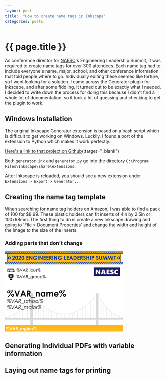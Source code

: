 ```yaml
---
layout: post
title:  "How to create name tags in Inkscape"
categories: posts
---
```


# {{ page.title }}

As conference director for [NAESC](https://naesc.org)'s Engineering Leadership Summit, it was required to create name tags for over 300 attendees. Each name tag had to include everyone's name, major, school, and other conference information that told people where to go. Individually editing these seemed like torture, so I went looking for a solution. I came across the Generator plugin for Inkscape, and after some fiddling, it turned out to be exactly what I needed. I decided to write down the process for doing this because I didn't find a whole lot of documentation, so it took a lot of guessing and checking to get the plugin to work.

## Windows Installation

The original Inkscape Generator extension is based on a bash script which is difficult to get working on Windows. Luckily, I found a port of the extension to Python which makes it work perfectly. 

[Here's a link to that project on Github](https://github.com/butesa/ink-generator-python){:target="_blank"}

Both `generator.inx` and `generator.py` go into the directory `C:\Program Files\Inkscape\share\extensions`. 

After Inkscape is reloaded, you should see a new extension under `Extensions > Export > Generator...`

## Creating the name tag template

When searching for name tag holders on Amazon, I was able to find a pack of 100 for $8.99. These plastic holders can fit inserts of 4in by 2.5in or 100x68mm. The first thing to do is create a new Inkscape drawing and going to 'File > Document Properties' and change the width and height of the image to the size of the inserts.

### Adding parts that don't change

![nametag front](/assets/nametag_pictures/nametag-front.png "Front of Name Tag")

## Generating Individual PDFs with variable information

## Laying out name tags for printing
